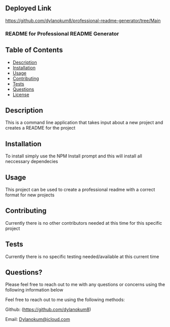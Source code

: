 
## Deployed Link
https://github.com/dylanokum8/professional-readme-generator/tree/Main  
  ###   README for  Professional README Generator

  ## Table of Contents

  * [Description](#description)
  * [Installation](#installation)
  * [Usage](#usage)
  * [Contributing](#contributing)
  * [Tests](#tests)
  * [Questions](#questions)
  * [License](#license)

  ## Description
  This is a command line application that takes input about a new project and creates a README for the project
  
  ## Installation
  To install simply use the NPM Install prompt and this will install all neccessary dependecies

  ## Usage
  This project can be used to create a professional readme with a correct format for new projects

  ## Contributing
  Currently there is no other contributors needed at this time for this specific project

  ## Tests
  Currently there is no specific testing needed/available at this current time

  ## Questions?
  Please feel free to reach out to me with any questions or concerns using the following information below

  Feel free to reach out to me using the following methods:
  
  Github: (https://github.com/dylanokum8)

  Email: Dylanokum@icloud.com
